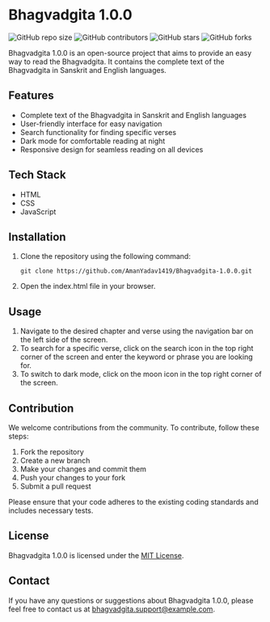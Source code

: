 # Bhagvadgita 1.0.0

![GitHub repo size](https://img.shields.io/github/repo-size/AmanYadav1419/Bhagvadgita-1.0.0)
![GitHub contributors](https://img.shields.io/github/contributors/AmanYadav1419/Bhagvadgita-1.0.0)
![GitHub stars](https://img.shields.io/github/stars/AmanYadav1419/Bhagvadgita-1.0.0?style=social)
![GitHub forks](https://img.shields.io/github/forks/AmanYadav1419/Bhagvadgita-1.0.0?style=social)

Bhagvadgita 1.0.0 is an open-source project that aims to provide an easy way to read the Bhagvadgita. It contains the complete text of the Bhagvadgita in Sanskrit and English languages.

## Features

- Complete text of the Bhagvadgita in Sanskrit and English languages
- User-friendly interface for easy navigation
- Search functionality for finding specific verses
- Dark mode for comfortable reading at night
- Responsive design for seamless reading on all devices

## Tech Stack

- HTML
- CSS
- JavaScript

## Installation

1. Clone the repository using the following command:

   ```
   git clone https://github.com/AmanYadav1419/Bhagvadgita-1.0.0.git
   ```

2. Open the index.html file in your browser.

## Usage

1. Navigate to the desired chapter and verse using the navigation bar on the left side of the screen.
2. To search for a specific verse, click on the search icon in the top right corner of the screen and enter the keyword or phrase you are looking for.
3. To switch to dark mode, click on the moon icon in the top right corner of the screen.

## Contribution

We welcome contributions from the community. To contribute, follow these steps:

1. Fork the repository
2. Create a new branch
3. Make your changes and commit them
4. Push your changes to your fork
5. Submit a pull request

Please ensure that your code adheres to the existing coding standards and includes necessary tests.

## License

Bhagvadgita 1.0.0 is licensed under the [MIT License](https://github.com/AmanYadav1419/Bhagvadgita-1.0.0/blob/main/LICENSE).

## Contact

If you have any questions or suggestions about Bhagvadgita 1.0.0, please feel free to contact us at bhagvadgita.support@example.com.
